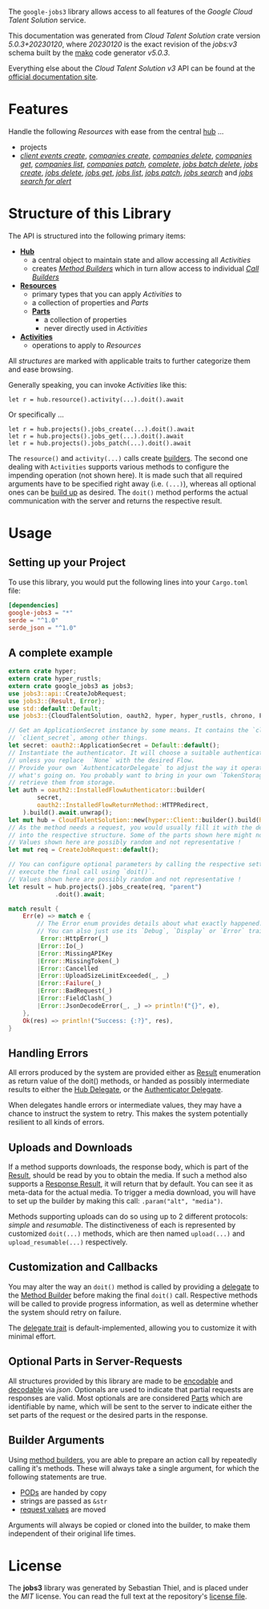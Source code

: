<!---
DO NOT EDIT !
This file was generated automatically from 'src/generator/templates/api/README.md.mako'
DO NOT EDIT !
-->
The `google-jobs3` library allows access to all features of the *Google Cloud Talent Solution* service.

This documentation was generated from *Cloud Talent Solution* crate version *5.0.3+20230120*, where *20230120* is the exact revision of the *jobs:v3* schema built by the [mako](http://www.makotemplates.org/) code generator *v5.0.3*.

Everything else about the *Cloud Talent Solution* *v3* API can be found at the
[official documentation site](https://cloud.google.com/talent-solution/job-search/docs/).
# Features

Handle the following *Resources* with ease from the central [hub](https://docs.rs/google-jobs3/5.0.3+20230120/google_jobs3/CloudTalentSolution) ... 

* projects
 * [*client events create*](https://docs.rs/google-jobs3/5.0.3+20230120/google_jobs3/api::ProjectClientEventCreateCall), [*companies create*](https://docs.rs/google-jobs3/5.0.3+20230120/google_jobs3/api::ProjectCompanyCreateCall), [*companies delete*](https://docs.rs/google-jobs3/5.0.3+20230120/google_jobs3/api::ProjectCompanyDeleteCall), [*companies get*](https://docs.rs/google-jobs3/5.0.3+20230120/google_jobs3/api::ProjectCompanyGetCall), [*companies list*](https://docs.rs/google-jobs3/5.0.3+20230120/google_jobs3/api::ProjectCompanyListCall), [*companies patch*](https://docs.rs/google-jobs3/5.0.3+20230120/google_jobs3/api::ProjectCompanyPatchCall), [*complete*](https://docs.rs/google-jobs3/5.0.3+20230120/google_jobs3/api::ProjectCompleteCall), [*jobs batch delete*](https://docs.rs/google-jobs3/5.0.3+20230120/google_jobs3/api::ProjectJobBatchDeleteCall), [*jobs create*](https://docs.rs/google-jobs3/5.0.3+20230120/google_jobs3/api::ProjectJobCreateCall), [*jobs delete*](https://docs.rs/google-jobs3/5.0.3+20230120/google_jobs3/api::ProjectJobDeleteCall), [*jobs get*](https://docs.rs/google-jobs3/5.0.3+20230120/google_jobs3/api::ProjectJobGetCall), [*jobs list*](https://docs.rs/google-jobs3/5.0.3+20230120/google_jobs3/api::ProjectJobListCall), [*jobs patch*](https://docs.rs/google-jobs3/5.0.3+20230120/google_jobs3/api::ProjectJobPatchCall), [*jobs search*](https://docs.rs/google-jobs3/5.0.3+20230120/google_jobs3/api::ProjectJobSearchCall) and [*jobs search for alert*](https://docs.rs/google-jobs3/5.0.3+20230120/google_jobs3/api::ProjectJobSearchForAlertCall)




# Structure of this Library

The API is structured into the following primary items:

* **[Hub](https://docs.rs/google-jobs3/5.0.3+20230120/google_jobs3/CloudTalentSolution)**
    * a central object to maintain state and allow accessing all *Activities*
    * creates [*Method Builders*](https://docs.rs/google-jobs3/5.0.3+20230120/google_jobs3/client::MethodsBuilder) which in turn
      allow access to individual [*Call Builders*](https://docs.rs/google-jobs3/5.0.3+20230120/google_jobs3/client::CallBuilder)
* **[Resources](https://docs.rs/google-jobs3/5.0.3+20230120/google_jobs3/client::Resource)**
    * primary types that you can apply *Activities* to
    * a collection of properties and *Parts*
    * **[Parts](https://docs.rs/google-jobs3/5.0.3+20230120/google_jobs3/client::Part)**
        * a collection of properties
        * never directly used in *Activities*
* **[Activities](https://docs.rs/google-jobs3/5.0.3+20230120/google_jobs3/client::CallBuilder)**
    * operations to apply to *Resources*

All *structures* are marked with applicable traits to further categorize them and ease browsing.

Generally speaking, you can invoke *Activities* like this:

```Rust,ignore
let r = hub.resource().activity(...).doit().await
```

Or specifically ...

```ignore
let r = hub.projects().jobs_create(...).doit().await
let r = hub.projects().jobs_get(...).doit().await
let r = hub.projects().jobs_patch(...).doit().await
```

The `resource()` and `activity(...)` calls create [builders][builder-pattern]. The second one dealing with `Activities` 
supports various methods to configure the impending operation (not shown here). It is made such that all required arguments have to be 
specified right away (i.e. `(...)`), whereas all optional ones can be [build up][builder-pattern] as desired.
The `doit()` method performs the actual communication with the server and returns the respective result.

# Usage

## Setting up your Project

To use this library, you would put the following lines into your `Cargo.toml` file:

```toml
[dependencies]
google-jobs3 = "*"
serde = "^1.0"
serde_json = "^1.0"
```

## A complete example

```Rust
extern crate hyper;
extern crate hyper_rustls;
extern crate google_jobs3 as jobs3;
use jobs3::api::CreateJobRequest;
use jobs3::{Result, Error};
use std::default::Default;
use jobs3::{CloudTalentSolution, oauth2, hyper, hyper_rustls, chrono, FieldMask};

// Get an ApplicationSecret instance by some means. It contains the `client_id` and 
// `client_secret`, among other things.
let secret: oauth2::ApplicationSecret = Default::default();
// Instantiate the authenticator. It will choose a suitable authentication flow for you, 
// unless you replace  `None` with the desired Flow.
// Provide your own `AuthenticatorDelegate` to adjust the way it operates and get feedback about 
// what's going on. You probably want to bring in your own `TokenStorage` to persist tokens and
// retrieve them from storage.
let auth = oauth2::InstalledFlowAuthenticator::builder(
        secret,
        oauth2::InstalledFlowReturnMethod::HTTPRedirect,
    ).build().await.unwrap();
let mut hub = CloudTalentSolution::new(hyper::Client::builder().build(hyper_rustls::HttpsConnectorBuilder::new().with_native_roots().https_or_http().enable_http1().build()), auth);
// As the method needs a request, you would usually fill it with the desired information
// into the respective structure. Some of the parts shown here might not be applicable !
// Values shown here are possibly random and not representative !
let mut req = CreateJobRequest::default();

// You can configure optional parameters by calling the respective setters at will, and
// execute the final call using `doit()`.
// Values shown here are possibly random and not representative !
let result = hub.projects().jobs_create(req, "parent")
             .doit().await;

match result {
    Err(e) => match e {
        // The Error enum provides details about what exactly happened.
        // You can also just use its `Debug`, `Display` or `Error` traits
         Error::HttpError(_)
        |Error::Io(_)
        |Error::MissingAPIKey
        |Error::MissingToken(_)
        |Error::Cancelled
        |Error::UploadSizeLimitExceeded(_, _)
        |Error::Failure(_)
        |Error::BadRequest(_)
        |Error::FieldClash(_)
        |Error::JsonDecodeError(_, _) => println!("{}", e),
    },
    Ok(res) => println!("Success: {:?}", res),
}

```
## Handling Errors

All errors produced by the system are provided either as [Result](https://docs.rs/google-jobs3/5.0.3+20230120/google_jobs3/client::Result) enumeration as return value of
the doit() methods, or handed as possibly intermediate results to either the 
[Hub Delegate](https://docs.rs/google-jobs3/5.0.3+20230120/google_jobs3/client::Delegate), or the [Authenticator Delegate](https://docs.rs/yup-oauth2/*/yup_oauth2/trait.AuthenticatorDelegate.html).

When delegates handle errors or intermediate values, they may have a chance to instruct the system to retry. This 
makes the system potentially resilient to all kinds of errors.

## Uploads and Downloads
If a method supports downloads, the response body, which is part of the [Result](https://docs.rs/google-jobs3/5.0.3+20230120/google_jobs3/client::Result), should be
read by you to obtain the media.
If such a method also supports a [Response Result](https://docs.rs/google-jobs3/5.0.3+20230120/google_jobs3/client::ResponseResult), it will return that by default.
You can see it as meta-data for the actual media. To trigger a media download, you will have to set up the builder by making
this call: `.param("alt", "media")`.

Methods supporting uploads can do so using up to 2 different protocols: 
*simple* and *resumable*. The distinctiveness of each is represented by customized 
`doit(...)` methods, which are then named `upload(...)` and `upload_resumable(...)` respectively.

## Customization and Callbacks

You may alter the way an `doit()` method is called by providing a [delegate](https://docs.rs/google-jobs3/5.0.3+20230120/google_jobs3/client::Delegate) to the 
[Method Builder](https://docs.rs/google-jobs3/5.0.3+20230120/google_jobs3/client::CallBuilder) before making the final `doit()` call. 
Respective methods will be called to provide progress information, as well as determine whether the system should 
retry on failure.

The [delegate trait](https://docs.rs/google-jobs3/5.0.3+20230120/google_jobs3/client::Delegate) is default-implemented, allowing you to customize it with minimal effort.

## Optional Parts in Server-Requests

All structures provided by this library are made to be [encodable](https://docs.rs/google-jobs3/5.0.3+20230120/google_jobs3/client::RequestValue) and 
[decodable](https://docs.rs/google-jobs3/5.0.3+20230120/google_jobs3/client::ResponseResult) via *json*. Optionals are used to indicate that partial requests are responses 
are valid.
Most optionals are are considered [Parts](https://docs.rs/google-jobs3/5.0.3+20230120/google_jobs3/client::Part) which are identifiable by name, which will be sent to 
the server to indicate either the set parts of the request or the desired parts in the response.

## Builder Arguments

Using [method builders](https://docs.rs/google-jobs3/5.0.3+20230120/google_jobs3/client::CallBuilder), you are able to prepare an action call by repeatedly calling it's methods.
These will always take a single argument, for which the following statements are true.

* [PODs][wiki-pod] are handed by copy
* strings are passed as `&str`
* [request values](https://docs.rs/google-jobs3/5.0.3+20230120/google_jobs3/client::RequestValue) are moved

Arguments will always be copied or cloned into the builder, to make them independent of their original life times.

[wiki-pod]: http://en.wikipedia.org/wiki/Plain_old_data_structure
[builder-pattern]: http://en.wikipedia.org/wiki/Builder_pattern
[google-go-api]: https://github.com/google/google-api-go-client

# License
The **jobs3** library was generated by Sebastian Thiel, and is placed 
under the *MIT* license.
You can read the full text at the repository's [license file][repo-license].

[repo-license]: https://github.com/Byron/google-apis-rsblob/main/LICENSE.md

